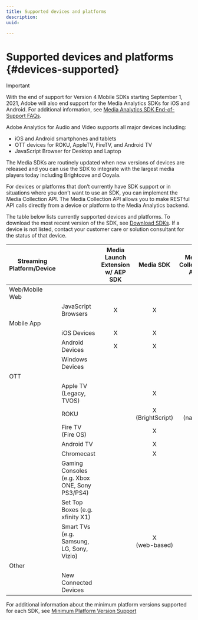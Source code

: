 ```yaml
---
title: Supported devices and platforms
description:
uuid:

---
```


# Supported devices and platforms {#devices-supported}

>[!IMPORTANT]
>
>With the end of support for Version 4 Mobile SDKs starting September 1, 2021, Adobe will also  end support for the Media Analytics SDKs for iOS and Android.  For additional information, see [Media Analytics SDK End-of-Support FAQs](/help/sdk-implement/end-of-support-faqs.md).

Adobe Analytics for Audio and Video supports all major devices including:

* iOS and Android smartphones and tablets
* OTT devices for ROKU, AppleTV, FireTV, and Android TV
* JavaScript Browser for Desktop and Laptop

The Media SDKs are routinely updated when new versions of devices are released and you can use the SDK to integrate with the largest media players today including Brightcove and Ooyala.

For devices or platforms that don’t currently have SDK support or in situations where you don’t want to use an SDK, you can implement the Media Collection API. The Media Collection API allows you to make RESTful API calls directly from a device or platform to the Media Analytics backend.

The table below lists currently supported devices and platforms. To download the most recent version of the SDK, see [Download SDKs](https://docs.adobe.com/content/help/en/media-analytics/using/sdk-implement/download-sdks.html). If a device is not listed, contact your customer care or solution consultant for the status of that device.


| Streaming Platform/Device |                                               | Media Launch Extension w/ AEP SDK |      Media SDK      | Media Collection API |
|---------------------------|-----------------------------------------------|:----------------------------:|:-------------------:|:--------------------:|
| Web/Mobile Web            |                                               |                              |                     |                      |
|                           | JavaScript Browsers                           |               X              |          X          |           X          |
| Mobile App                |                                               |                              |                     |                      |
|                           | iOS Devices                                   |               X              |          X          |           X          |
|                           | Android Devices                               |               X              |          X          |           X          |
|                           | Windows Devices                               |                              |                     |           X          |
| OTT                       |                                               |                              |                     |                      |
|                           | Apple TV  (Legacy, TVOS)                      |                              |          X          |           X          |
|                           | ROKU                                          |                              | X<br>(BrightScript) |     X<br>(native)    |
|                           | Fire TV (Fire OS)                             |                              |          X          |           X          |
|                           | Android TV                                    |                              |          X          |           X          |
|                           | Chromecast                                    |                              |          X          |           X          |
|                           | Gaming Consoles (e.g. Xbox ONE, Sony PS3/PS4) |                              |                     |           X          |
|                           | Set Top Boxes (e.g. xfinity X1)               |                              |                     |           X          |
|                           | Smart TVs (e.g. Samsung, LG, Sony, Vizio)     |                              |   X<br>(web-based)  |           X          |
| Other                     |                                               |                              |                     |                      |
|                           | New Connected Devices                         |                              |                     |           X          |


For additional information about the minimum platform versions supported for each SDK, see [Minimum Platform Version Support](https://docs.adobe.com/content/help/en/media-analytics/using/sdk-implement/setup/setup-overview.html)
